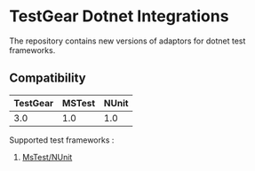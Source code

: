 # TestGear Dotnet Integrations

The repository contains new versions of adaptors for dotnet test frameworks.

## Compatibility

| TestGear | MSTest | NUnit |
|----------|--------|-------|
| 3.0      | 1.0    | 1.0   |  

Supported test frameworks :

1. [MsTest/NUnit](https://github.com/testgear-tms/adapters-dotnet/tree/main/Tms.Adapter)
